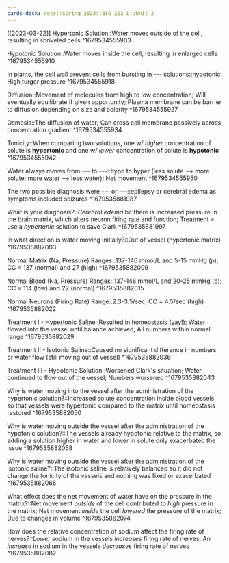```yaml
---
cards-deck: docs::Spring 2023::BIO 202 L::Unit 2
---
```


[[2023-03-22]]
Hypertonic Solution::Water moves outside of the cell, resulting in shriveled cells
^1679534555903

Hypotonic Solution::Water moves inside the cell, resulting in enlarged cells
^1679534555910

In plants, the cell wall prevent cells from bursting in --- solutions::hypotonic; High turger pressure
^1679534555918

Diffusion::Movement of molecules from high to low concentration; Will eventually equilibrate if given opportunity; Plasma membrane can be barrier to diffusion depending on size and polarity
^1679534555927

Osmosis::The diffusion of water; Can cross cell membrane passively across concentration gradient
^1679534555934

Tonicity::When comparing two solutions, one w/ *higher* concentration of solute is **hypertonic** and one w/ *lower* concentration of solute is **hypotonic**
^1679534555942

Water always moves from --- to ---::hypo to hyper (less solute --> more solute; more water --> less water); Net movement
^1679534555950

The two possible diagnosis were --- or ---::epilepsy or cerebral edema as symptoms included seizures 
^1679535881987

What is your diagnosis?::*Cerebral edema* bc there is increased pressure in the brain matrix, which alters neuron firing rate and function; Treatment = use a *hypertonic* solution to save Clark
^1679535881997

In what direction is water moving initially?::Out of vessel (hypertonic matrix)
^1679535882003

Normal Matrix (Na, Pressure) Ranges::137-146 mmol/L and 5-15 mmHg (p); CC = 137 (normal) and 27 (high)
^1679535882009

Normal Blood (Na, Pressure) Ranges::137-146 mmol/L and 20-25 mmHg (p); CC = 114 (low) and 22 (normal)
^1679535882015

Normal Neurons (Firing Rate) Range::2.3-3.5/sec; CC = 4.5/sec (high)
^1679535882022

Treatment I - Hypertonic Saline::Resulted in homeostasis (yay!); Water flowed into the vessel until balance achieved; All numbers within normal range
^1679535882029

Treatment II - Isotonic Saline::Caused no significant difference in numbers or water flow (still moving out of vessel)
^1679535882036

Treatment III - Hypotonic Solution::Worsened Clark's situation; Water continued to flow out of the vessel; Numbers worsened
^1679535882043

Why is water moving into the vessel after the administration of the hypertonic solution?::Increased solute concentration inside blood vessels so that vessels were hypertonic compared to the matrix until homeostasis restored
^1679535882050

Why is water moving outside the vessel after the administration of the hypotonic solution?::The vessels already hypotonic relative to the matrix, so adding a solution higher in water and lower in solute only exacerbated the issue
^1679535882058

Why is water moving outside the vessel after the administration of the isotonic saline?::The isotonic saline is relatively balanced so it did not change the tonicity of the vessels and nothing was fixed or exacerbated
^1679535882066

What effect does the net movement of water have on the pressure in the matrix?::Net movement *outside* of the cell contributed to *high* pressure in the matrix; Net movement *inside* the cell *lowered* the pressure of the matrix; Due to changes in volume
^1679535882074

How does the relative concentration of sodium affect the firing rate of nerves?::*Lower* sodium in the vessels *increases* firing rate of nerves; An *increase* in sodium in the vessels *decreases* firing rate of nerves
^1679535882082
